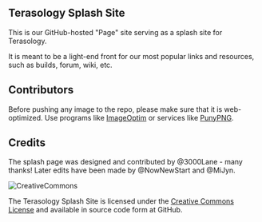 Terasology Splash Site
-----------------------------

This is our GitHub-hosted "Page" site serving as a splash site for Terasology.

It is meant to be a light-end front for our most popular links and resources,
such as builds, forum, wiki, etc.

Contributors
------------

Before pushing any image to the repo, please make sure that it is web-optimized.
Use programs like [ImageOptim](https://imageoptim.com/) or services like
[PunyPNG](http://www.punypng.com/).

Credits
-------

The splash page was designed and contributed by @3000Lane - many thanks! Later
edits have been made by @NowNewStart and @MiJyn.

![CreativeCommons](https://i.creativecommons.org/l/by-nc-sa/3.0/88x31.png)

The Terasology Splash Site is licensed under the [Creative Commons
License](https://creativecommons.org/licenses/by-nc-sa/3.0/) and available in
source code form at GitHub.
